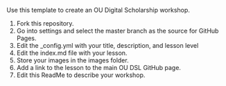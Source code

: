 Use this template to create an OU Digital Scholarship workshop. 

1. Fork this repository.
2. Go into settings and select the master branch as the source for GitHub Pages.
3. Edit the _config.yml with your title, description, and lesson level
4. Edit the index.md file with your lesson.
5. Store your images in the images folder. 
6. Add a link to the lesson to the main OU DSL GitHub page. 
7. Edit this ReadMe to describe your workshop.
